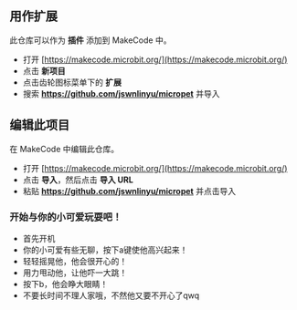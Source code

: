 
## 用作扩展

此仓库可以作为 **插件** 添加到 MakeCode 中。

* 打开 [https://makecode.microbit.org/](https://makecode.microbit.org/)
* 点击 **新项目**
* 点击齿轮图标菜单下的 **扩展**
* 搜索 **https://github.com/jswnlinyu/micropet** 并导入

## 编辑此项目
在 MakeCode 中编辑此仓库。

* 打开 [https://makecode.microbit.org/](https://makecode.microbit.org/)
* 点击 **导入**，然后点击 **导入 URL**
* 粘贴 **https://github.com/jswnlinyu/micropet** 并点击导入

### 开始与你的小可爱玩耍吧！
* 首先开机
* 你的小可爱有些无聊，按下a键使他高兴起来！
* 轻轻摇晃他，他会很开心的！
* 用力甩动他，让他吓一大跳！
* 按下b，他会睁大眼睛！
* 不要长时间不理人家哦，不然他又要不开心了qwq








